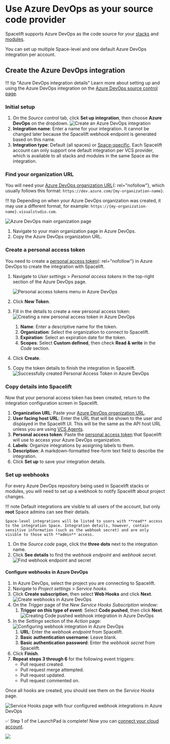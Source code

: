 # Use Azure DevOps as your source code provider

Spacelift supports Azure DevOps as the code source for your [stacks](../../concepts/stack/README.md) and [modules](../../vendors/terraform/module-registry.md).

You can set up multiple Space-level and one default Azure DevOps integration per account.

## Create the Azure DevOps integration

!!! tip "Azure DevOps integration details"
    Learn more about setting up and using the Azure DevOps integration on the [Azure DevOps source control page](../../integrations/source-control/azure-devops.md).

### Initial setup

1. On the _Source control_ tab, click **Set up integration**, then choose **Azure DevOps** on the dropdown.
    ![Create an Azure DevOps integration](<../../assets/screenshots/azure_devops_fresh_form.png>)
2. **Integration name**: Enter a name for your integration. It cannot be changed later because the Spacelift webhook endpoint is generated based on this name.
3. **Integration type**: Default (all spaces) or [Space-specific](../../concepts/spaces/README.md). Each Spacelift account can only support one default integration per VCS provider, which is available to all stacks and modules in the same Space as the integration.

### Find your organization URL

You will need your [Azure DevOps organization URL](https://docs.microsoft.com/en-us/azure/devops/release-notes/2018/sep-10-azure-devops-launch#administration){: rel="nofollow"}, which usually follows this format: `https://dev.azure.com/{my-organization-name}`.

!!! tip
    Depending on when your Azure DevOps organization was created, it may use a different format, for example: `https://{my-organization-name}.visualstudio.com`.

![Azure DevOps main organization page](../../assets/screenshots/azureDevOps1.png)

1. Navigate to your main organization page in Azure DevOps.
2. Copy the Azure DevOps organization URL.

### Create a personal access token

You need to create a [personal access token](https://docs.microsoft.com/en-us/azure/devops/organizations/accounts/use-personal-access-tokens-to-authenticate){: rel="nofollow"} in Azure DevOps to create the integration with Spacelift.

1. Navigate to _User settings_ > _Personal access tokens_ in the top-right section of the Azure DevOps page.

    ![Personal access tokens menu in Azure DevOps](<../../assets/screenshots/azureDevOpsPersonalAccessToken1.png>)

2. Click **New Token**.
3. Fill in the details to create a new personal access token:
    ![Creating a new personal access token in Azure DevOps](<../../assets/screenshots/azureDevOps-personalAccessToken3.png>)
    1. **Name**: Enter a descriptive name for the token.
    2. **Organization**: Select the organization to connect to Spacelift.
    3. **Expiration**: Select an expiration date for the token.
    4. **Scopes**: Select **Custom defined**, then check **Read & write** in the _Code_ section.
4. Click **Create**.
5. Copy the token details to finish the integration in Spacelift.
    ![Successfully created Personal Access Token in Azure DevOps](<../../assets/screenshots/azureDevOpsPeronalAccessToken5.png>)

### Copy details into Spacelift

Now that your personal access token has been created, return to the integration configuration screen in Spacelift.

1. **Organization URL**: Paste your [Azure DevOps organization URL](#find-your-organization-url).
2. **User facing host URL**: Enter the URL that will be shown to the user and displayed in the Spacelift UI. This will be the same as the API host URL unless you are using [VCS Agents](../../concepts/vcs-agent-pools.md).
3. **Personal access token**: Paste the [personal access token](#create-a-personal-access-token) that Spacelift will use to access your Azure DevOps organization.
4. **Labels**: Organize integrations by assigning labels to them.
5. **Description**: A markdown-formatted free-form text field to describe the integration.
6. Click **Set up** to save your integration details.

### Set up webhooks

For every Azure DevOps repository being used in Spacelift stacks or modules, you will need to set up a webhook to notify Spacelift about project changes.

!!! note
    Default integrations are visible to all users of the account, but only **root** Space admins can see their details.

    Space-level integrations will be listed to users with **read** access to the integration Space. Integration details, however, contain sensitive information (such as the webhook secret) and are only visible to those with **admin** access.

1. On the _Source code_ page, click the **three dots** next to the integration name.
2. Click **See details** to find the _webhook endpoint_ and _webhook secret_.
    ![Find webhook endpoint and secret](<../../assets/screenshots/azure_devops_details.png>)

#### Configure webhooks in Azure DevOps

1. In Azure DevOps, select the project you are connecting to Spacelift.
2. Navigate to _Project settings_ > _Service hooks_.
3. Click **Create subscription**, then select **Web Hooks** and click **Next**.
    ![Create webhooks in Azure DevOps](<../../assets/screenshots/azureWebhooks1.gif>)
4. On the _Trigger_ page of the _New Service Hooks Subscription_ window:
      1. **Trigger on this type of event**: Select **Code pushed**, then click **Next**.
    ![Creating Code pushed webhook integration in Azure DevOps](<../../assets/screenshots/azureWebhooks2.png>)
5. In the _Settings_ section of the _Action_ page:
    ![Configuring webhook integration in Azure DevOps](<../../assets/screenshots/azureWebhooks3.png>)
      1. **URL**: Enter the _webhook endpoint_ from Spacelift.
      2. **Basic authentication username**: Leave blank.
      3. **Basic authentication password**: Enter the _webhook secret_ from Spacelift.
6. Click **Finish**.
7. **Repeat steps 3 through 6** for the following event triggers:
      - Pull request created.
      - Pull request merge attempted.
      - Pull request updated.
      - Pull request commented on.

Once all hooks are created, you should see them on the _Service Hooks_ page.

![Service Hooks page with four configured webhook integrations in Azure DevOps](<../../assets/screenshots/image (108) (1).png>)

✅ Step 1 of the LaunchPad is complete! Now you can [connect your cloud account](../integrate-cloud/README.md).

![](<../../assets/screenshots/getting-started/source-code/Launchpad-step-1-complete.png>)

